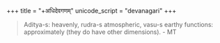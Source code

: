 +++
title = "+अधिदेवगणम्"
unicode_script = "devanagari"
+++

> Aditya-s: heavenly, rudra-s atmospheric, vasu-s earthy functions: approximately (they do have other dimensions). - MT
